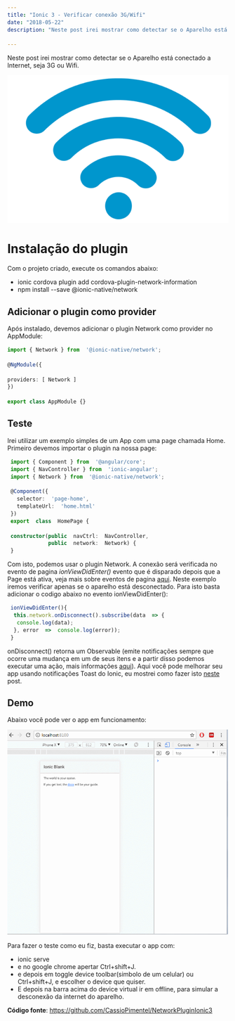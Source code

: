 ```yaml
---
title: "Ionic 3 - Verificar conexão 3G/Wifi"
date: "2018-05-22"
description: "Neste post irei mostrar como detectar se o Aparelho está conectado a Internet, seja 3G ou Wifi."

---
```


Neste post irei mostrar como detectar se o Aparelho está conectado a Internet, seja 3G ou Wifi.

![enter image description here](https://raw.githubusercontent.com/CassioPimentel/cassiopimentel.github.io/master/images/networking/wifi1.png)

# Instalação do plugin

Com o projeto criado, execute os comandos abaixo:

 - ionic cordova plugin add cordova-plugin-network-information
 - npm install --save @ionic-native/network

## Adicionar o plugin como provider

Após instalado, devemos adicionar o plugin Network como provider no AppModule:

  ```ts
  import { Network } from  '@ionic-native/network';
    
  @NgModule({
    
  providers: [ Network ]
  })
   
  export class AppModule {}
```

## Teste

Irei utilizar um exemplo simples de um App com uma page chamada Home. Primeiro devemos importar o plugin na nossa page:

```ts
 import { Component } from  '@angular/core';
 import { NavController } from  'ionic-angular';
 import { Network } from  '@ionic-native/network';
    
 @Component({
   selector:  'page-home',
   templateUrl:  'home.html'
 })
 export  class  HomePage {

 constructor(public  navCtrl:  NavController,
             public  network:  Network) {
 }
```

Com isto, podemos usar o plugin Network. A conexão será verificada no evento de pagina *ionViewDidEnter()* evento que é disparado depois que a Page está ativa, veja mais sobre eventos de pagina [aqui](https://ionicframework.com/docs/api/navigation/NavController/#lifecycle-events).  Neste exemplo iremos verificar apenas se o aparelho está desconectado. Para isto basta adicionar o codigo abaixo no evento ionViewDidEnter():

```ts
 ionViewDidEnter(){
  this.network.onDisconnect().subscribe(data  => {
   console.log(data);
  }, error  =>  console.log(error));
 }
```

onDisconnect() retorna um Observable (emite notificações sempre que ocorre uma mudança em um de seus itens e a partir disso podemos executar uma ação, mais informações [aqui](https://tableless.com.br/entendendo-rxjs-observable-com-angular/)). Aqui você pode melhorar seu app usando notificações Toast do Ionic, eu mostrei como fazer isto [neste](http://cassiopimentel.github.io/2018/Ionic3-Notifica%C3%A7%C3%B5es-com-Toast/) post.

## Demo

Abaixo você pode ver o app em funcionamento:

![enter image description here](https://github.com/CassioPimentel/cassiopimentel.github.io/blob/master/images/networking/testeNetworkIonic.gif?raw=true)

Para fazer o teste como eu fiz, basta executar o app com:
 - ionic serve 
 - e no google chrome apertar  Ctrl+shift+J.
 - e depois em toggle device toolbar(simbolo de um celular) ou   
   Ctrl+shift+J, e escolher o device que quiser.
 - E depois na barra acima do device virtual ir em offline, para simular a desconexão da internet do aparelho.

**Código fonte**: https://github.com/CassioPimentel/NetworkPluginIonic3
